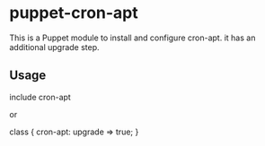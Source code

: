 puppet-cron-apt
===============

This is a Puppet module to install and configure cron-apt.
it has an additional upgrade step.

Usage
-----

include cron-apt

or

class {
  cron-apt:
    upgrade => true;
}

